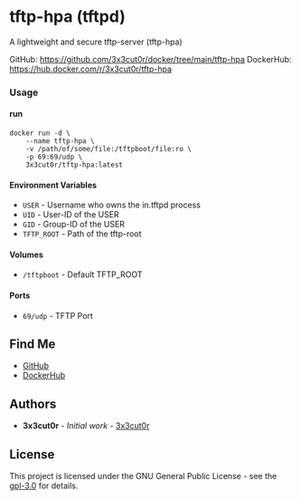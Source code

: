 # tftp-hpa (tftpd)

A lightweight and secure tftp-server (tftp-hpa)

GitHub: https://github.com/3x3cut0r/docker/tree/main/tftp-hpa
DockerHub: https://hub.docker.com/r/3x3cut0r/tftp-hpa

### Usage

#### run

```shell
docker run -d \
    --name tftp-hpa \
    -v /path/of/some/file:/tftpboot/file:ro \
    -p 69:69/udp \
    3x3cut0r/tftp-hpa:latest
```

#### Environment Variables

* `USER` - Username who owns the in.tftpd process
* `UID` - User-ID of the USER
* `GID` - Group-ID of the USER
* `TFTP_ROOT` - Path of the tftp-root

#### Volumes

* `/tftpboot` - Default TFTP_ROOT

#### Ports

* `69/udp` - TFTP Port

## Find Me

* [GitHub](https://github.com/3x3cut0r)
* [DockerHub](https://hub.docker.com/u/3x3cut0r)

## Authors

* **3x3cut0r** - *Initial work* - [3x3cut0r](https://github.com/3x3cut0r)

## License

This project is licensed under the GNU General Public License - see the [gpl-3.0](https://www.gnu.org/licenses/gpl-3.0.en.html) for details.
